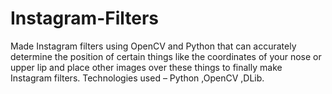 # Instagram-Filters
Made Instagram filters using OpenCV and Python that can accurately determine the position of certain things like the
coordinates of your nose or upper lip and place other images over these things to finally make Instagram filters.
Technologies used – Python ,OpenCV ,DLib.
